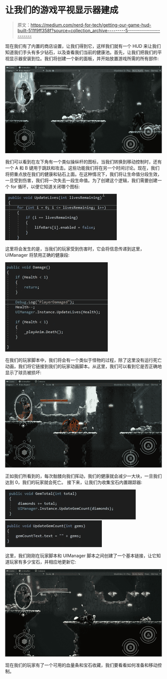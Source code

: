 # 让我们的游戏平视显示器建成

> 原文：<https://medium.com/nerd-for-tech/getting-our-game-hud-built-511f9ff358f?source=collection_archive---------5----------------------->

现在我们有了内置的商店设置，让我们得到它，这样我们就有一个 HUD 来让我们知道我们手头有多少钻石，以及查看我们当前的健康池。首先，让我们把我们的平视显示器安装到位。我们将创建一个新的面板，并开始放置游戏所需的所有部件:

![](img/db47cde936509f25e985aff65bd0ad0d.png)

我们可以看到在左下角有一个类似操纵杆的图标，当我们转换到移动控制时，还有一个 A 和 B 键用于跳跃和攻击。这些功能我们将在另一个时间讨论。现在，我们将把重点放在我们的健康和钻石上面。在这种情况下，我们将让生命值分段生效，一旦受到伤害，我们将一次失去一段生命值。为了创建这个逻辑，我们需要创建一个 for 循环，以便它知道关闭哪个图标:

![](img/20df37a6f92cd8fe821f4256500808d0.png)

这里将会发生的是，当我们的玩家受到伤害时，它会将信息传递到这里，UIManager 将禁用正确的健康段:

![](img/83a32ea3316f7c5a9ec70b486aa939bd.png)

在我们的玩家脚本中，我们将会有一个类似于怪物的过程，除了这里没有运行死亡动画，我们将它链接到我们的玩家动画脚本。从这里，我们可以看到它是否正确地显示了球员被损坏:

![](img/e61da9326df0ffb7822f5414c44fdc69.png)

正如我们所看到的，每次骷髅向我们挥动，我们的健康就会减少一大块，一旦我们达到 0，我们的玩家就会死亡。
接下来，让我们为收集宝石内置跟踪器:

![](img/19c1f7766e9be810dc542fd9a5c1cb49.png)![](img/89ff6ae14550c0f9f868dcdcdb98ebe5.png)

这里，我们刚刚在玩家脚本和 UIManager 脚本之间创建了一个基本链接，让它知道玩家有多少宝石，并相应地更新它:

![](img/82be0497703b031e75e4181dd1be4d24.png)

现在我们的玩家有了一个可用的血量条和宝石收藏，我们要看看如何准备和移动控制。
